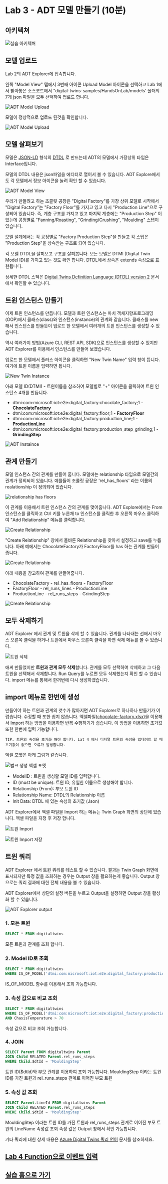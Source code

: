 # Lab 3 - ADT 모델 만들기 (10분)

## 아키텍쳐 

![실습 아키텍쳐](images/hol-architecture-3.png)

## 모델 업로드

Lab 2의 ADT Explorer에 접속합니다. 

왼쪽 "Model View" 탭에서 3번째 아이콘 Upload Model 아이콘을 선택하고 Lab 1에서 받아놓은 소스코드에서 "digital-twins-samples/HandsOnLab/models' 폴더의 7개 json 파일을 모두 선택하여 업로드 합니다. 

![ADT Model Upload](images/adt-model-upload.png)

모델이 정상적으로 업로드 된것을 확인합니다. 

![ADT Model Upload](images/adt-model-upload2.png)

## 모델 살펴보기 

모델은 [JSON-LD](https://json-ld.org/) 형식의 [DTDL](https://github.com/Azure/opendigitaltwins-dtdl) 로 만드는데 ADT의 모델에서 가장상위 타입은 Interface입니다. 

모델의 DTDL 내용은 json파일을 에디터로 열어서 볼 수 있습니다. ADT Explore에서도 각 모델에서 정보 아이콘을 눌려 확인 할 수 있습니다. 

![ADT Model View](images/adt-model-view.png)

우리가 만들려고 하는 초콜릿 공장은 "Digital Factory"를 가장 상위 모델로 시작해서 "Digital Factory"는 "Factory Floor"를 가지고 있고 다시 "Production Line"으로 구성되어 있습니다. 즉, 계층 구조를 가지고 있고 마지막 계층에는 "Production Step" 이 있는데 공정별로 "Fanning/Roasting", "Grinding/Crushing", "Moulding" 스텝이 있습니다. 

모델 설계에서는 각 공정별로 "Factory Production Step"을 만들고 각 스텝은 "Production Step"을 상속받는 구조로 되어 있습니다. 

각 모델 DTDL을 살펴보고 구조를 살펴봅니다. 모든 모델은 DTMI (Digital Twin Model ID)를 가지고 있는 것도 확인 합니다. DTDL에서 상속은 extends 속성으로 표현됩니다. 

상세한 DTDL 스펙은 [Digital Twins Definition Language (DTDL) version 2](https://github.com/Azure/opendigitaltwins-dtdl/blob/master/DTDL/v2/dtdlv2.md) 문서에서 확인할 수 있습니다. 

## 트윈 인스턴스 만들기 

이제 트윈 인스턴스를 만듭니다. 모델과 트윈 인스턴스는 마치 객체지향프로그래밍(OOP)에서 클래스(class)와 인스턴스(instance)의 관계와 같습니다. 클래스를 new 해서 인스턴스를 만들듯이 업로드 한 모델에서 여러개의 트윈 인스턴스를 생성할 수 있습니다. 

역시 여러가지 방법(Azure CLI, REST API, SDK)으로 인스턴스를 생성할 수 있지만 ADT Explorer를 이용해서 인스턴스를 만들어 보겠습니다. 

업로드 한 모델에서 플러스 아이콘을 클릭하면 "New Twin Name" 입력 창이 뜹니다. 여기에 트윈 이름을 입력하면 됩니다. 

![New Twin Instance](images/adt-new-twin.png)

아래 모델 ID(DTMI) - 트윈이름을 참조하여 모델별로 "+" 아이콘을 클릭하여 트윈 인스턴스 4개를 만듭니다. 

* dtmi:com:microsoft:iot:e2e:digital_factory:chocolate_factory;1 - **ChocolateFactory**
* dtmi:com:microsoft:iot:e2e:digital_factory:floor;1 - **FactoryFloor**
* dtmi:com:microsoft:iot:e2e:digital_factory:production_line;1 - **ProductionLine**
* dtmi:com:microsoft:iot:e2e:digital_factory:production_step_grinding;1 - **GrindingStep**

![ADT Instaince](images/adt-instance.png)

## 관계 만들기 

모델 인스턴스 간의 관계를 만들어 줍니다. 모델에는 relationship 타입으로 모델간의 관계가 정의되어 있습니다. 예를들어 초콜릿 공장은 'rel_has_floors' 라는 이름의 realationship 이 정의되어 있습니다. 

![relationship has floors](images/rel_has_floors.png)

이 관계를 이용해서 트윈 인스턴스 간의 관계를 맺어줍니다. ADT Explore에서는 From 인스턴스를 클릭하고 Ctrl 키를 누른채 to 인스턴스를 클릭한 후 오른쪽 마우스 클릭하여 "Add Relationship" 메뉴를 클릭합니다. 

![Create Relationship](images/adt-select-relationship.png)

"Create Relationship" 창에서 올바른 Relationship을 찾아서 설정하고 save를 누릅니다. 아래 예에서는 ChocolateFactory가 FactoryFloor를 has 하는 관계를 만들어 줍니다. 

![Create Relationship](images/adt-create-relationship.png)

아래 내용을 참고하여 관계를 만들어줍니다. 

* ChocolateFactory - rel_has_floors - FactoryFloor
* FactoryFloor - rel_runs_lines - ProductionLine
* ProductionLine - rel_runs_steps - GrindingStep

![Create Relationship](images/adt-select-relationship_done.png)

## 모두 삭제하기

ADT Explorer 에서 관계 및 트윈을 삭제 할 수 있습니다. 관계를 나타내는 선에서 마우스 오른쪽 클릭을 하거나 트윈에서 마우스 오른쪽 클릭을 하면 삭제 메뉴를 볼 수 있습니다. 

![트윈 삭제](images/delete-twin.png)

애써 만들었지만 **트윈과 관계 모두 삭제**합니다. 관계를 모두 선택하여 삭제하고 그 다음 트윈을 선택해서 삭제합니다. Run Query를 누르면 모두 삭제했는지 확인 할 수 있습니다. import 메뉴를 통해서 한꺼번에 다시 생성하겠습니다. 

## import 메뉴로 한번에 생성

만들어야 하는 트윈과 관계의 갯수가 많아지면 ADT Explorer로 하나하나 만들기가 어렵습니다. 수정할 때 또한 쉽지 않습니다. 엑셀파일([chocolate-factory.xlsx](./chocolate-factory.xlsx))을 이용해서 Import 하는 방법을 이용하면 반복 수행하기가 쉽습니다. 이 방법을 이용하면 초가값 또한 한번에 입력 가능합니다. 

```
TIP. 트윈의 속성을 초기화 해야 합니다. Lat 4 에서 디지털 트윈의 속성을 업데이트 할 때 초기값이 없으면 오류가 발생합니다. 
```

엑셀 포멧은 아래 그림과 같습니다. 

![벌크 생성 엑셀 포멧](images/bulk-create-xlsx.png)

 * ModelID : 트윈을 생성할 모델 ID를 입력합니다. 
 * ID (must be unique): 트윈 ID, 유일한 이름으로 생성해야 합니다. 
 * Relationship (From): 부모 트윈 ID
 * Relationship Name: DTDL의 Relationship 이름 
 * Init Data: DTDL 에 있는 속성의 초기값 (Json)

ADT Explorer에서 엑셀 파일을 Import 하는 메뉴는 Twin Graph 화면의 상단에 있습니다. 엑셀 파일을 지정 후 저장 합니다. 

![트윈 Import](images/twin-import1.png)

![트윈 Import 저장](images/twin-import2.png)

## 트윈 쿼리 

ADT Explorer 에서 트윈 쿼리를 테스트 할 수 있습니다. 결과는 Twin Graph 화면에 표시되지만 특정 값을 조회하는 경우는 Output 창을 활요하는게 좋습니다. Output 창으로는 쿼리 결과에 대한 전체 내용을 볼 수 있습니다. 

ADT Explorer에서 상단의 설정 버튼을 누르고 Output을 설정하면 Output 창을 활성화 할 수 있습니다. 

![ADT Explorer output](images/adt-explorer-output.png)

### 1. 모든 트윈
```sql
SELECT * FROM digitaltwins
```
모든 트윈과 관계를 조회 합니다. 

### 2. Model ID로 조회
```sql
SELECT * FROM digitaltwins 
WHERE IS_OF_MODEL('dtmi:com:microsoft:iot:e2e:digital_factory:production_step;2')
```
IS_OF_MODEL 함수를 이용해서 조회 가능합니다. 

### 3. 속성 값으로 비교 조회
```sql
SELECT * FROM digitaltwins 
WHERE IS_OF_MODEL('dtmi:com:microsoft:iot:e2e:digital_factory:production_step;2') 
AND ChasisTemperature > 70
```
속성 값으로 비교 조회 가능합니다. 

### 4. JOIN 
```sql
SELECT Parent FROM digitaltwins Parent 
JOIN Child RELATED Parent.rel_runs_steps
WHERE Child.$dtId = 'MouldingStep'
```
트윈 ID($dtId)와 부모 관계를 이용하여 조회 가능합니다. 
MouldingStep 이라는 트윈 ID를 가진 트윈과 rel_runs_steps 관계로 이어진 부모 트윈

### 5. 속성 값 조회
```sql
SELECT Parent.LineId FROM digitaltwins Parent 
JOIN Child RELATED Parent.rel_runs_steps
WHERE Child.$dtId = 'MouldingStep'
```
MouldingStep 이라는 트윈 ID를 가진 트윈과 rel_runs_steps 관계로 이어진 부모 트윈의 LineName 속성값 조회
속성 값은 Output 창에서 확인 가능합니다. 

기타 쿼리에 대한 상세 내용은 [Azure Digital Twins 쿼리 언어](https://docs.microsoft.com/ko-kr/azure/digital-twins/concepts-query-language) 문서를 참조하세요.

## [Lab 4 Function으로 이벤트 입력 ](lab4-ingest-event.md)

## [실습 홈으로 가기](README.md)